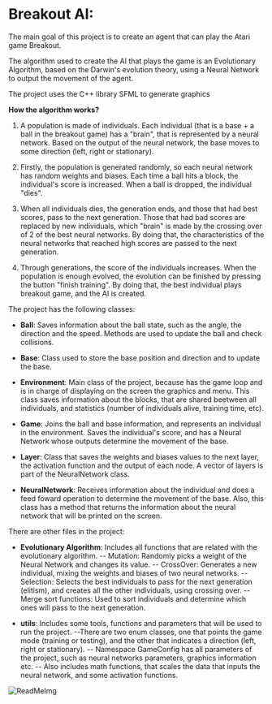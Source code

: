 # Breakout AI:
The main goal of this project is to create an agent that can play the Atari game Breakout. 

 The algorithm used to create the AI that plays the game is an Evolutionary Algorithm, based on the Darwin's evolution theory, using a Neural Network to output the movement of the agent. 
 
 The project uses the C++ library SFML to generate graphics 

**How the algorithm works?**

 1. A population is made of individuals. Each individual (that is a base + a ball in the breakout game) has a "brain", that is represented by a neural network. Based on the output of the neural network, the base moves to some direction (left, right or stationary).
  
 2. Firstly, the population is generated randomly, so each neural network has random weights and biases. Each time a ball hits a block, the individual's score is increased. When a ball is dropped, the individual "dies".
 
 3. When all individuals dies, the generation ends, and those that had best scores, pass to the next generation. Those that had bad scores are replaced by new individuals, which "brain" is made by the crossing over of 2 of the best neural networks. By doing that, the characteristics of the neural networks that reached high scores are passed to the next generation.

4. Through generations, the score of the individuals increases. When the population is enough evolved, the evolution can be finished by pressing the button "finish training". By doing that, the best individual plays breakout game, and the AI is created.

The project has the following classes:

 - **Ball**: Saves information about the ball state, such as the angle, the direction and the speed. Methods are used to update the ball and check collisions.
 
 - **Base**: Class used to store the base position and direction and to update the base.
 
 - **Environment**: Main class of the project, because has the game loop and is in charge of displaying on the screen the graphics and menu. This class saves information about the blocks, that are shared beetween all individuals, and statistics (number of individuals alive, training time, etc). 

 - **Game**: Joins the ball and base information, and represents an individual in the environment. Saves the individual's score, and has a Neural Network whose outputs determine the movement of the base. 

 - **Layer**: Class that saves the weights and biases values to the next layer, the activation function and the output of each node. A vector of layers is part of the NeuralNetwork class.
  
 - **NeuralNetwork**: Receives information about the individual and does a feed foward operation to determine the movement of the base. Also, this class has a method that returns the information about the neural network that will be printed on the screen.
 
 There are other files in the project:
 - **Evolutionary Algorithm**: Includes all functions that are related with the evolutionary algorithm.
 -- Mutation: Randomly picks a weight of the Neural Network and changes its value.
 -- CrossOver: Generates a new individual, mixing the weights and biases of two neural networks.
 -- Selection: Selects the best individuals to pass for the next generation (elitism), and creates all the other individuals, using crossing over.
 -- Merge sort functions: Used to sort individuals and determine which ones will pass to the next generation.
 
 - **utils**: Includes some tools, functions and parameters that will be used to run the project. 
 --There are two enum classes, one that points the game mode (training or testing), and the other that indicates a direction (left, right or stationary).
-- Namespace GameConfig has all parameters of the project, such as neural networks parameters, graphics information etc.
-- Also includes math functions, that scales the data that inputs the neural network, and some activation functions. 

![ReadMeImg](https://user-images.githubusercontent.com/42678222/116715813-6e4e6580-a9ad-11eb-998e-e341e3884ab3.png)
